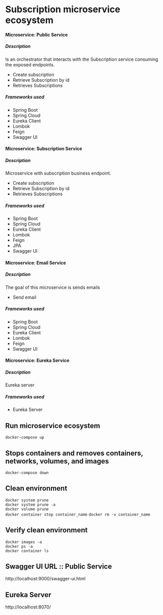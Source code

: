 # Subscription microservice ecosystem  


#### Microservice: Public Service
##### Description
Is an orchestrator that interacts with the Subscription service consuming the exposed endpoints.
- Create subscription
- Retrieve Subscription by id
- Retrieves Subscriptions
##### Frameworks used
- Spring Boot
- Spring Cloud
- Eureka Client
- Lombok
- Feign
- Swagger UI


#### Microservice: Subscription Service
##### Description
Microservice with subscription business endpoint.    
- Create subscription   
- Retrieve Subscription by id   
- Retrieves Subscriptions    
##### Frameworks used
- Spring Boot   
- Spring Cloud
- Eureka Client   
- Lombok   
- Feign   
- JPA
- Swagger UI

#### Microservice: Email Service
##### Description
The goal of this microservice is sends emails
- Send email
##### Frameworks used
- Spring Boot
- Spring Cloud
- Eureka Client
- Lombok
- Feign
- Swagger UI

#### Microservice: Eureka Service
##### Description
Eureka server
##### Frameworks used
- Eureka Server

## Run microservice ecosystem
```docker-compose up```

## Stops containers and removes containers, networks, volumes, and images
```docker-compose down```

## Clean environment
```docker system prune```      
```docker system prune -a```   
```docker volume prune```   
```docker container stop container_name```
```docker rm -v container_name```   

## Verify clean environment
```docker images -a```   
```docker ps -a```   
```docker container ls```   

##  Swagger UI URL :: Public Service
http://localhost:9000/swagger-ui.html   

##  Eureka Server
http://localhost:8070/
